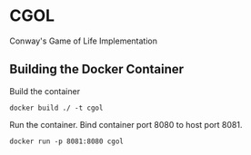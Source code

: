 # CGOL
Conway's Game of Life Implementation

## Building the Docker Container
Build the container
```
docker build ./ -t cgol
```
Run the container. Bind container port 8080 to host port 8081.
```
docker run -p 8081:8080 cgol
```
